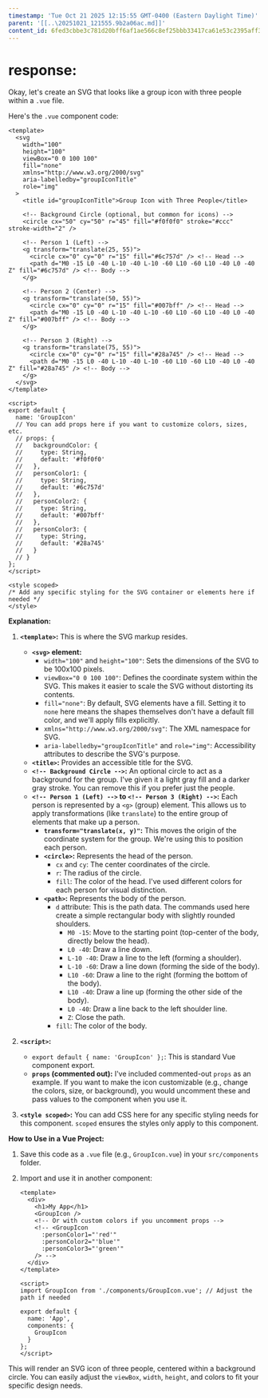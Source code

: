 ```yaml
---
timestamp: 'Tue Oct 21 2025 12:15:55 GMT-0400 (Eastern Daylight Time)'
parent: '[[..\20251021_121555.9b2a06ac.md]]'
content_id: 6fed3cbbe3c781d20bff6af1ae566c8ef25bbb33417ca61e53c2395aff3318f3
---
```


# response:

Okay, let's create an SVG that looks like a group icon with three people within a `.vue` file.

Here's the `.vue` component code:

```vue
<template>
  <svg
    width="100"
    height="100"
    viewBox="0 0 100 100"
    fill="none"
    xmlns="http://www.w3.org/2000/svg"
    aria-labelledby="groupIconTitle"
    role="img"
  >
    <title id="groupIconTitle">Group Icon with Three People</title>

    <!-- Background Circle (optional, but common for icons) -->
    <circle cx="50" cy="50" r="45" fill="#f0f0f0" stroke="#ccc" stroke-width="2" />

    <!-- Person 1 (Left) -->
    <g transform="translate(25, 55)">
      <circle cx="0" cy="0" r="15" fill="#6c757d" /> <!-- Head -->
      <path d="M0 -15 L0 -40 L-10 -40 L-10 -60 L10 -60 L10 -40 L0 -40 Z" fill="#6c757d" /> <!-- Body -->
    </g>

    <!-- Person 2 (Center) -->
    <g transform="translate(50, 55)">
      <circle cx="0" cy="0" r="15" fill="#007bff" /> <!-- Head -->
      <path d="M0 -15 L0 -40 L-10 -40 L-10 -60 L10 -60 L10 -40 L0 -40 Z" fill="#007bff" /> <!-- Body -->
    </g>

    <!-- Person 3 (Right) -->
    <g transform="translate(75, 55)">
      <circle cx="0" cy="0" r="15" fill="#28a745" /> <!-- Head -->
      <path d="M0 -15 L0 -40 L-10 -40 L-10 -60 L10 -60 L10 -40 L0 -40 Z" fill="#28a745" /> <!-- Body -->
    </g>
  </svg>
</template>

<script>
export default {
  name: 'GroupIcon'
  // You can add props here if you want to customize colors, sizes, etc.
  // props: {
  //   backgroundColor: {
  //     type: String,
  //     default: '#f0f0f0'
  //   },
  //   personColor1: {
  //     type: String,
  //     default: '#6c757d'
  //   },
  //   personColor2: {
  //     type: String,
  //     default: '#007bff'
  //   },
  //   personColor3: {
  //     type: String,
  //     default: '#28a745'
  //   }
  // }
};
</script>

<style scoped>
/* Add any specific styling for the SVG container or elements here if needed */
</style>
```

**Explanation:**

1. **`<template>`:** This is where the SVG markup resides.
   * **`<svg>` element:**
     * `width="100"` and `height="100"`: Sets the dimensions of the SVG to be 100x100 pixels.
     * `viewBox="0 0 100 100"`: Defines the coordinate system within the SVG. This makes it easier to scale the SVG without distorting its contents.
     * `fill="none"`: By default, SVG elements have a fill. Setting it to `none` here means the shapes themselves don't have a default fill color, and we'll apply fills explicitly.
     * `xmlns="http://www.w3.org/2000/svg"`: The XML namespace for SVG.
     * `aria-labelledby="groupIconTitle"` and `role="img"`: Accessibility attributes to describe the SVG's purpose.
   * **`<title>`:** Provides an accessible title for the SVG.
   * **`<!-- Background Circle -->`:** An optional circle to act as a background for the group. I've given it a light gray fill and a darker gray stroke. You can remove this if you prefer just the people.
   * **`<!-- Person 1 (Left) -->` to `<!-- Person 3 (Right) -->`:** Each person is represented by a `<g>` (group) element. This allows us to apply transformations (like `translate`) to the entire group of elements that make up a person.
     * **`transform="translate(x, y)"`:** This moves the origin of the coordinate system for the group. We're using this to position each person.
     * **`<circle>`:** Represents the head of the person.
       * `cx` and `cy`: The center coordinates of the circle.
       * `r`: The radius of the circle.
       * `fill`: The color of the head. I've used different colors for each person for visual distinction.
     * **`<path>`:** Represents the body of the person.
       * `d` attribute: This is the path data. The commands used here create a simple rectangular body with slightly rounded shoulders.
         * `M0 -15`: Move to the starting point (top-center of the body, directly below the head).
         * `L0 -40`: Draw a line down.
         * `L-10 -40`: Draw a line to the left (forming a shoulder).
         * `L-10 -60`: Draw a line down (forming the side of the body).
         * `L10 -60`: Draw a line to the right (forming the bottom of the body).
         * `L10 -40`: Draw a line up (forming the other side of the body).
         * `L0 -40`: Draw a line back to the left shoulder line.
         * `Z`: Close the path.
       * `fill`: The color of the body.

2. **`<script>`:**
   * `export default { name: 'GroupIcon' };`: This is standard Vue component export.
   * **`props` (commented out):** I've included commented-out `props` as an example. If you want to make the icon customizable (e.g., change the colors, size, or background), you would uncomment these and pass values to the component when you use it.

3. **`<style scoped>`:** You can add CSS here for any specific styling needs for this component. `scoped` ensures the styles only apply to this component.

**How to Use in a Vue Project:**

1. Save this code as a `.vue` file (e.g., `GroupIcon.vue`) in your `src/components` folder.
2. Import and use it in another component:

   ```vue
   <template>
     <div>
       <h1>My App</h1>
       <GroupIcon />
       <!-- Or with custom colors if you uncomment props -->
       <!-- <GroupIcon
         :personColor1="'red'"
         :personColor2="'blue'"
         :personColor3="'green'"
       /> -->
     </div>
   </template>

   <script>
   import GroupIcon from './components/GroupIcon.vue'; // Adjust the path if needed

   export default {
     name: 'App',
     components: {
       GroupIcon
     }
   };
   </script>
   ```

This will render an SVG icon of three people, centered within a background circle. You can easily adjust the `viewBox`, `width`, `height`, and colors to fit your specific design needs.
